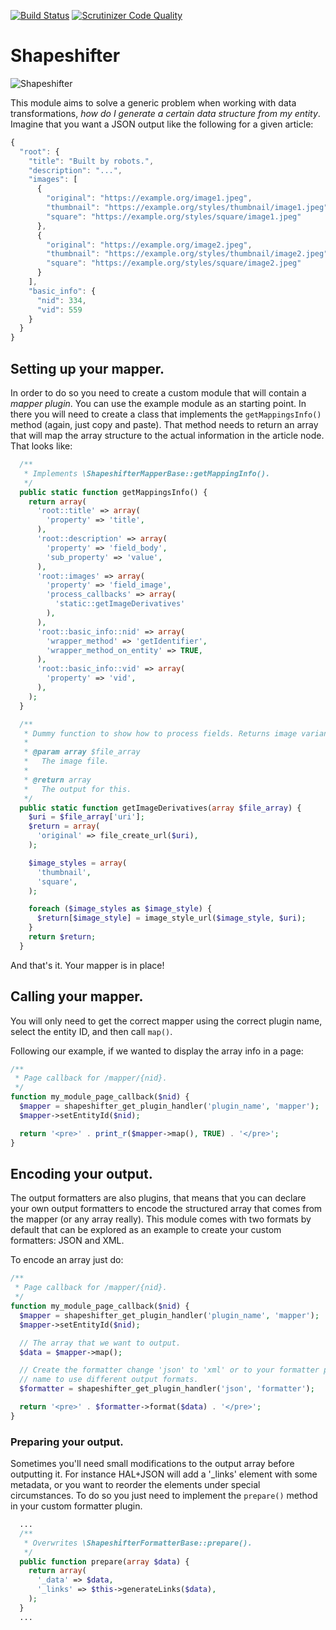[![Build Status](https://travis-ci.org/mateu-aguilo-bosch/shapeshifter.svg?branch=7-x-1.x)](https://travis-ci.org/mateu-aguilo-bosch/shapeshifter) [![Scrutinizer Code Quality](https://scrutinizer-ci.com/g/mateu-aguilo-bosch/shapeshifter/badges/quality-score.png?b=7.x-1.x)](https://scrutinizer-ci.com/g/mateu-aguilo-bosch/shapeshifter/?branch=7.x-1.x)

# Shapeshifter

![Shapeshifter](http://www.animaatjes.nl/plaatjes/m/my_little_pony/animaatjes-my_little_pony-83953.png)

This module aims to solve a generic problem when working with data
transformations, _how do I generate a certain data structure from my entity_.
Imagine that you want a JSON output like the following for a given article:

```js
{
  "root": {
    "title": "Built by robots.",
    "description": "...",
    "images": [
      {
        "original": "https://example.org/image1.jpeg",
        "thumbnail": "https://example.org/styles/thumbnail/image1.jpeg",
        "square": "https://example.org/styles/square/image1.jpeg"
      },
      {
        "original": "https://example.org/image2.jpeg",
        "thumbnail": "https://example.org/styles/thumbnail/image2.jpeg",
        "square": "https://example.org/styles/square/image2.jpeg"
      }
    ],
    "basic_info": {
      "nid": 334,
      "vid": 559
    }
  }
}
```

## Setting up your mapper.

In order to do so you need to create a custom module that will contain a *mapper
plugin*. You can use the example module as an starting point. In there you will
need to create a class that implements the `getMappingsInfo()` method (again,
just copy and paste). That method needs to return an array that will map the
array structure to the actual information in the article node. That looks like:

```php
  /**
   * Implements \ShapeshifterMapperBase::getMappingInfo().
   */
  public static function getMappingsInfo() {
    return array(
      'root::title' => array(
        'property' => 'title',
      ),
      'root::description' => array(
        'property' => 'field_body',
        'sub_property' => 'value',
      ),
      'root::images' => array(
        'property' => 'field_image',
        'process_callbacks' => array(
          'static::getImageDerivatives'
        ),
      ),
      'root::basic_info::nid' => array(
        'wrapper_method' => 'getIdentifier',
        'wrapper_method_on_entity' => TRUE,
      ),
      'root::basic_info::vid' => array(
        'property' => 'vid',
      ),
    );
  }

  /**
   * Dummy function to show how to process fields. Returns image variants.
   *
   * @param array $file_array
   *   The image file.
   *
   * @return array
   *   The output for this.
   */
  public static function getImageDerivatives(array $file_array) {
    $uri = $file_array['uri'];
    $return = array(
      'original' => file_create_url($uri),
    );

    $image_styles = array(
      'thumbnail',
      'square',
    );

    foreach ($image_styles as $image_style) {
      $return[$image_style] = image_style_url($image_style, $uri);
    }
    return $return;
  }
```

And that's it. Your mapper is in place!

## Calling your mapper.

You will only need to get the correct mapper using the correct plugin name,
select the entity ID, and then call `map()`.

Following our example, if we wanted to display the array info in a page:

```php
/**
 * Page callback for /mapper/{nid}.
 */
function my_module_page_callback($nid) {
  $mapper = shapeshifter_get_plugin_handler('plugin_name', 'mapper');
  $mapper->setEntityId($nid);

  return '<pre>' . print_r($mapper->map(), TRUE) . '</pre>';
}
```

## Encoding your output.

The output formatters are also plugins, that means that you can declare your own
output formatters to encode the structured array that comes from the mapper (or
any array really). This module comes with two formats by default that can be
explored as an example to create your custom formatters: JSON and XML.

To encode an array just do:

```php
/**
 * Page callback for /mapper/{nid}.
 */
function my_module_page_callback($nid) {
  $mapper = shapeshifter_get_plugin_handler('plugin_name', 'mapper');
  $mapper->setEntityId($nid);

  // The array that we want to output.
  $data = $mapper->map();

  // Create the formatter change 'json' to 'xml' or to your formatter plugin
  // name to use different output formats.
  $formatter = shapeshifter_get_plugin_handler('json', 'formatter');

  return '<pre>' . $formatter->format($data) . '</pre>';
}
```

### Preparing your output.

Sometimes you'll need small modifications to the output array before outputting
it. For instance HAL+JSON will add a '_links' element with some metadata, or you
want to reorder the elements under special circumstances. To do so you just need
to implement the `prepare()` method in your custom formatter plugin.

```php
  ...
  /**
   * Overwrites \ShapeshifterFormatterBase::prepare().
   */
  public function prepare(array $data) {
    return array(
      '_data' => $data,
      '_links' => $this->generateLinks($data),
    );
  }
  ...
```

